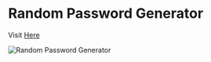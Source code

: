# Random Password Generator
Visit <a href="https://vikrant-v28.github.io/Random-Password-Generator/">Here</a>

![Random Password Generator](https://user-images.githubusercontent.com/85709371/148745119-643a827c-c11e-434f-954a-b7ab8544c4fb.png)
